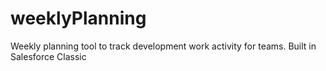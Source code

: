 # weeklyPlanning
Weekly planning tool to track development work activity for teams. Built in Salesforce Classic
